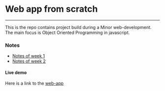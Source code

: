 # Web app from scratch
***

This is the repo contains project build during a Minor web-development. The main focus is Object Oriented Programming in javascript.

### Notes
- [Notes of week 1](https://github.com/eltongonc/web_app_from_scratch/blob/master/notes/week1.md)
- [Notes of week 2](https://github.com/eltongonc/web_app_from_scratch/blob/master/notes/week2.md)

#### Live demo
Here is a link to the [web-app](http://eltongoncalves.com/minor/)
